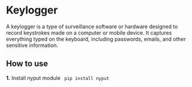 # Keylogger

A keylogger is a type of surveillance software or hardware designed to record keystrokes made on a computer or mobile device. It captures everything typed on the keyboard, including passwords, emails, and other sensitive information.


## How to use 

**1.** Install nyput module 
        ``` pip install nyput```
